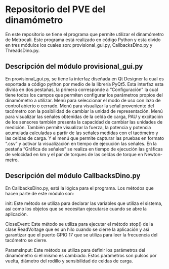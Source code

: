 # Repositorio del PVE del dinamómetro
En este repositorio se tiene el programa que permite utilizar el dinamómetro de Metrocali. Este programa está realizado en código Python y esta divido en tres módulos los cuales son: provisional_gui.py, CallbacksDino.py y ThreadsDino.py.  

## Descripción del módulo provisional_gui.py 
En provisional_gui.py, se tiene la interfaz diseñada en Qt Designer la cual es exportada a código python por medio de la librería PyQt5. Esta interfaz esta divida en dos pestañas, la primera corresponde a “Configuración” la cual tiene todos los campos que permiten configurar los parámetros propios del dinamómetro a utilizar. Menú para seleccionar el modo de uso con lazo de control abierto o cerrado. Menú para visualizar la señal proveniente del tacómetro con la posibilidad de cambiar la unidad de representación. Menú para visualizar las señales obtenidas de la celda de carga, PAU y excitación de los sensores también presenta la capacidad de cambiar las unidades de medición. También permite visualizar la fuerza, la potencia y potencia acumulada calculadas a partir de las señales medidas con el tacómetro y las celdas de carga. Y el menú que permite capturar las pruebas en formato “.csv” y activar la visualización en tiempo de ejecución las señales. En la pestaña “Gráfica de señales” se realiza en tiempo de ejecución las gráficas de velocidad en km y el par de torques de las celdas de torque en Newton-metro.

## Descripción del módulo CallbacksDino.py 

En CallbacksDino.py, está la lógica para el programa. Los métodos que hacen parte de este módulo son: 

init: Este método se utiliza para declarar las variables que utiliza el sistema, así como los objetos que se necesitan ejecutarse cuando se abre la aplicación. 

CloseEvent: Este método se utiliza para ejecutar el método stop() de la clase ReadVoltage que es un hilo cuando se cierre la aplicación y así garantizar que el puerto GPIO 17 que se utiliza para leer la frecuencia del tacómetro se cierre. 

ParamsInput: Este método se utiliza para definir los parámetros del dinamómetro si el mismo es cambiado. Estos parámetros son pulsos por vuelta, diámetro del rodillo y sensibilidad de celdas de carga. 


